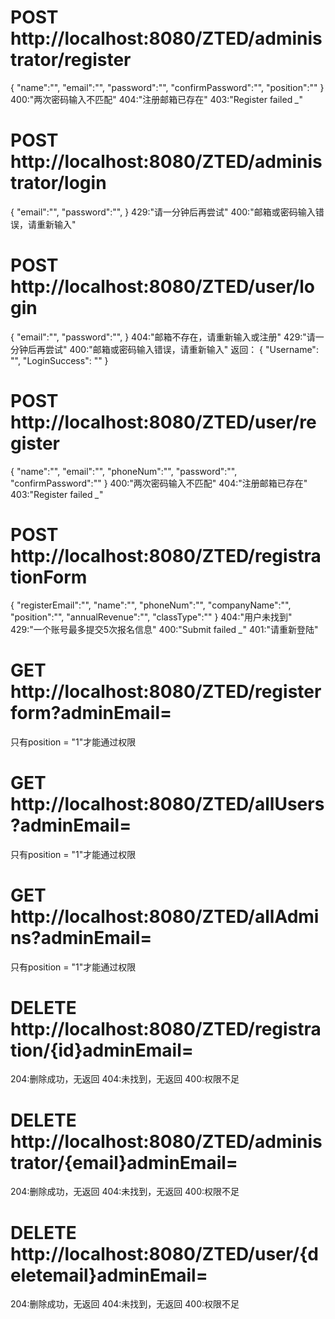 # POST http://localhost:8080/ZTED/administrator/register
{
"name":"",
"email":"",
"password":"",
"confirmPassword":"",
"position":""
}
400:"两次密码输入不匹配"
404:"注册邮箱已存在"
403:"Register failed *_*"
# POST http://localhost:8080/ZTED/administrator/login
{
"email":"",
"password":"",
}
429:"请一分钟后再尝试"
400:"邮箱或密码输入错误，请重新输入"
# POST http://localhost:8080/ZTED/user/login
{
"email":"",
"password":"",
}
404:"邮箱不存在，请重新输入或注册"
429:"请一分钟后再尝试"
400:"邮箱或密码输入错误，请重新输入"
返回：
{
"Username": "",
"LoginSuccess": ""
}
# POST http://localhost:8080/ZTED/user/register
{
"name":"",
"email":"",
"phoneNum":"",
"password":"",
"confirmPassword":""
}
400:"两次密码输入不匹配"
404:"注册邮箱已存在"
403:"Register failed *_*"
# POST http://localhost:8080/ZTED/registrationForm
{
"registerEmail":"",
"name":"",
"phoneNum":"",
"companyName":"",
"position":"",
"annualRevenue":"",
"classType":""
}
404:"用户未找到"
429:"一个账号最多提交5次报名信息"
400:"Submit failed *_*"
401:"请重新登陆"
# GET http://localhost:8080/ZTED/registerform?adminEmail=
只有position = "1"才能通过权限
# GET http://localhost:8080/ZTED/allUsers?adminEmail=
只有position = "1"才能通过权限
# GET http://localhost:8080/ZTED/allAdmins?adminEmail=
只有position = "1"才能通过权限
# DELETE http://localhost:8080/ZTED/registration/{id}adminEmail=
204:删除成功，无返回
404:未找到，无返回
400:权限不足
# DELETE http://localhost:8080/ZTED/administrator/{email}adminEmail=
204:删除成功，无返回
404:未找到，无返回
400:权限不足
# DELETE http://localhost:8080/ZTED/user/{deletemail}adminEmail=
204:删除成功，无返回
404:未找到，无返回
400:权限不足


